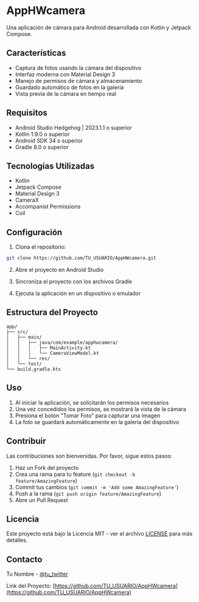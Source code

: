 # AppHWcamera

Una aplicación de cámara para Android desarrollada con Kotlin y Jetpack Compose.

## Características

- Captura de fotos usando la cámara del dispositivo
- Interfaz moderna con Material Design 3
- Manejo de permisos de cámara y almacenamiento
- Guardado automático de fotos en la galería
- Vista previa de la cámara en tiempo real

## Requisitos

- Android Studio Hedgehog | 2023.1.1 o superior
- Kotlin 1.9.0 o superior
- Android SDK 34 o superior
- Gradle 8.0 o superior

## Tecnologías Utilizadas

- Kotlin
- Jetpack Compose
- Material Design 3
- CameraX
- Accompanist Permissions
- Coil

## Configuración

1. Clona el repositorio:
```bash
git clone https://github.com/TU_USUARIO/AppHWcamera.git
```

2. Abre el proyecto en Android Studio

3. Sincroniza el proyecto con los archivos Gradle

4. Ejecuta la aplicación en un dispositivo o emulador

## Estructura del Proyecto

```
app/
├── src/
│   ├── main/
│   │   ├── java/com/example/apphwcamera/
│   │   │   ├── MainActivity.kt
│   │   │   └── CameraViewModel.kt
│   │   └── res/
│   └── test/
└── build.gradle.kts
```

## Uso

1. Al iniciar la aplicación, se solicitarán los permisos necesarios
2. Una vez concedidos los permisos, se mostrará la vista de la cámara
3. Presiona el botón "Tomar Foto" para capturar una imagen
4. La foto se guardará automáticamente en la galería del dispositivo

## Contribuir

Las contribuciones son bienvenidas. Por favor, sigue estos pasos:

1. Haz un Fork del proyecto
2. Crea una rama para tu feature (`git checkout -b feature/AmazingFeature`)
3. Commit tus cambios (`git commit -m 'Add some AmazingFeature'`)
4. Push a la rama (`git push origin feature/AmazingFeature`)
5. Abre un Pull Request

## Licencia

Este proyecto está bajo la Licencia MIT - ver el archivo [LICENSE](LICENSE) para más detalles.

## Contacto

Tu Nombre - [@tu_twitter](https://twitter.com/tu_twitter)

Link del Proyecto: [https://github.com/TU_USUARIO/AppHWcamera](https://github.com/TU_USUARIO/AppHWcamera) 